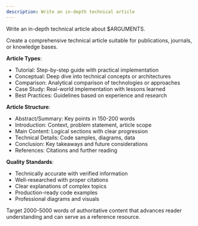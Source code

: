 ```yaml
---
description: Write an in-depth technical article
---
```


Write an in-depth technical article about $ARGUMENTS.

Create a comprehensive technical article suitable for publications, journals, or knowledge bases.

**Article Types**:
- Tutorial: Step-by-step guide with practical implementation
- Conceptual: Deep dive into technical concepts or architectures
- Comparison: Analytical comparison of technologies or approaches
- Case Study: Real-world implementation with lessons learned
- Best Practices: Guidelines based on experience and research

**Article Structure**:
- Abstract/Summary: Key points in 150-200 words
- Introduction: Context, problem statement, article scope
- Main Content: Logical sections with clear progression
- Technical Details: Code samples, diagrams, data
- Conclusion: Key takeaways and future considerations
- References: Citations and further reading

**Quality Standards**:
- Technically accurate with verified information
- Well-researched with proper citations
- Clear explanations of complex topics
- Production-ready code examples
- Professional diagrams and visuals

Target 2000-5000 words of authoritative content that advances reader understanding and can serve as a reference resource.